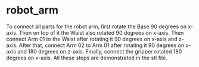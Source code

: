 # robot_arm

To connect all parts for the robot arm, first rotate the Base 90 degrees on x-axis.
Then on top of it the Waist also rotated 90 degrees on x-axis.
Then connect Arm 01 to the Waist after rotating it 90 degrees on x-axis and z-axis.
After that, connect Arm 02 to Arm 01 after rotating it 90 degrees on x-axis and 180 degrees on z-axis.
Finally, connect the gripper rotated 180 degrees on x-axis.
All these steps are demonstrated in the stl file.
